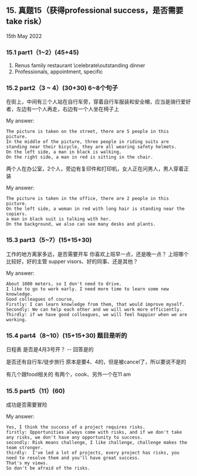 
## 15.	真题15（获得professional success，是否需要take risk）
15th May 2022
### 15.1	part1（1~2）(45+45)
1.	Renus family restaurant \celebrate\outstanding dinner
2.	Professionals, appointment, specific
### 15.2	part2（3 ~ 4）(30+30) 6~8个句子
在街上，中间有三个人站在自行车旁，穿着自行车服装和安全帽，应当是骑行爱好者，左边有一个人再走，右边有一个人坐在椅子上

My answer:

```
The picture is taken on the street, there are 5 people in this picture.
In the middle of the picture, three people in riding suits are standing near their bicycle, they are all wearing safety helmets.
On the left side, a man in black is walking. 
On the right side, a man in red is sitting in the chair. 
```

两个人在办公室，2个人，旁边有复印件和打印机，女人正在问男人，男人穿着正装

My answer:

```
The picture is taken in the office, there are 2 people in this picture.
On the left side, a woman in red with long hair is standing near the copiers.
a man in black suit is talking with her.
On the background, we also can see many desks and plants.
```

### 15.3	part3（5~7）(15+15+30)
工作的地方离家多远，是否需要开车
你喜欢上班早一点，还是晚一点？
上班哪个比较好，好的主管 supper visors、好的同事、还是其他？

My answer:

```
About 1000 meters, so I don't need to drive. 
I like to go to work early. I need more time to learn some new knowledge.
Good colleagues of course,
Firstly: I can learn knowledge from them, that would improve myself.
Secondly: We can help each other and we will work more efficiently.
Thirdly: if we have good colleagues, we will feel happier when we are working.
```

### 15.4	part4（8~10）(15+15+30) 题目是听的
日程表
是否是4月3号开？ -- 回答是的

是否还有自行车/徒步旅行
原本是要4、4的，但是被cancel了，所以要说不是的

有几个跟food相关的
有两个，cook、另外一个在11 am

### 15.5	part5（11）(60)
成功是否需要冒险

My answer:

```
Yes, I think the success of a project requires risks.
firstly: Opportunities always come with risks, and if we don't take any risks, we don't have any opportunity to success. 
secondly: Risk means challenge, I like challenge, challenge makes the team stronger.
thirdly:  I've led a lot of projects, every project has risks, you need to resolve them and you'll have great success.
That's my views. 
So don't be afraid of the risks.
```
